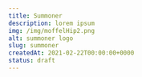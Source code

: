 ```yaml
---
title: Summoner
description: lorem ipsum
img: /img/moffelHip2.png
alt: summoner logo
slug: summoner
createdAt: 2021-02-22T00:00:00+0000
status: draft
---
```

